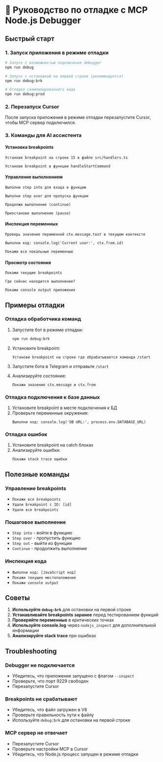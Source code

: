 # 🐛 Руководство по отладке с MCP Node.js Debugger

## Быстрый старт

### 1. Запуск приложения в режиме отладки

```bash
# Запуск с возможностью подключения debugger
npm run debug

# Запуск с остановкой на первой строке (рекомендуется)
npm run debug:brk

# Отладка скомпилированного кода
npm run debug:prod
```

### 2. Перезапуск Cursor

После запуска приложения в режиме отладки перезапустите Cursor, чтобы MCP сервер подключился.

### 3. Команды для AI ассистента

#### Установка breakpoints

```
Установи breakpoint на строке 15 в файле src/handlers.ts
```

```
Установи breakpoint в функции handleStartCommand
```

#### Управление выполнением

```
Выполни step into для входа в функцию
```

```
Выполни step over для пропуска функции
```

```
Продолжи выполнение (continue)
```

```
Приостанови выполнение (pause)
```

#### Инспекция переменных

```
Проверь значение переменной ctx.message.text в текущем контексте
```

```
Выполни код: console.log('Current user:', ctx.from.id)
```

```
Покажи все локальные переменные
```

#### Просмотр состояния

```
Покажи текущие breakpoints
```

```
Где сейчас находится выполнение?
```

```
Покажи console output приложения
```

## Примеры отладки

### Отладка обработчика команд

1. Запустите бот в режиме отладки:

   ```bash
   npm run debug:brk
   ```

2. Установите breakpoint:

   ```
   Установи breakpoint на строке где обрабатывается команда /start
   ```

3. Запустите бота в Telegram и отправьте `/start`

4. Анализируйте состояние:
   ```
   Покажи значение ctx.message и ctx.from
   ```

### Отладка подключения к базе данных

1. Установите breakpoint в месте подключения к БД
2. Проверьте переменные окружения:
   ```
   Выполни код: console.log('DB URL:', process.env.DATABASE_URL)
   ```

### Отладка ошибок

1. Установите breakpoint на catch блоках
2. Анализируйте ошибки:
   ```
   Покажи stack trace ошибки
   ```

## Полезные команды

### Управление breakpoints

- `Покажи все breakpoints`
- `Удали breakpoint с ID: [id]`
- `Удали все breakpoints`

### Пошаговое выполнение

- `Step into` - войти в функцию
- `Step over` - пропустить функцию
- `Step out` - выйти из функции
- `Continue` - продолжить выполнение

### Инспекция кода

- `Выполни код: [JavaScript код]`
- `Покажи текущее местоположение`
- `Покажи console output`

## Советы

1. **Используйте `debug:brk`** для остановки на первой строке
2. **Устанавливайте breakpoints заранее** перед тестированием функций
3. **Проверяйте переменные** в критических точках
4. **Используйте console.log** через `nodejs_inspect` для дополнительной информации
5. **Анализируйте stack trace** при ошибках

## Troubleshooting

### Debugger не подключается

- Убедитесь, что приложение запущено с флагом `--inspect`
- Проверьте, что порт 9229 свободен
- Перезапустите Cursor

### Breakpoints не срабатывают

- Убедитесь, что файл загружен в V8
- Проверьте правильность пути к файлу
- Используйте `debug:brk` для остановки на первой строке

### MCP сервер не отвечает

- Перезапустите Cursor
- Проверьте настройки MCP в Cursor
- Убедитесь, что Node.js процесс запущен в режиме отладки
